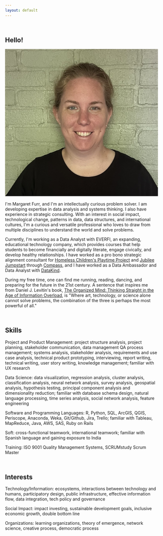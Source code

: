```yaml
---
layout: default
---
```


<br>

## Hello!

<img class="profile-picture" src="me.jpg">


I'm Margaret Furr, and I'm an intellectually curious problem solver. I am developing expertise in data analysis and systems thinking. I also have experience in strategic consulting. With an interest in social impact, technological change, patterns in data, data structures, and international cultures, I'm a curious and versatile professional who loves to draw from multiple disciplines to understand the world and solve problems.

Currently, I'm working as a Data Analyst with EVERFI, an expanding, educational technology company, which provides courses that help students to become financially and digitally literate, engage civically, and develop healthy relationships. I have worked as a pro bono strategic alignment consultant for [Homeless Children's Playtime Project](https://www.playtimeproject.org) and [Jubilee Jumpstart](http://www.jubileejumpstart.org) through [Compass](http://compassprobono.org), and I have worked as a Data Ambassador and Data Analyst with [DataKind](http://www.datakind.org). 

During my free time, one can find me running, reading, dancing, and preparing for the future in the 21st century. A sentence that inspires me from Daniel J. Levitin's book, [The Organized Mind: Thinking Straight in the Age of Information Overload](https://www.amazon.com/Organized-Mind-Thinking-Straight-Information/dp/0147516315), is "Where art, technology, or science alone cannot solve problems, the combination of the three is perhaps the most powerful of all." 

<br>

## Skills

Project and Product Management: project structure analysis, project planning, stakeholder communication, data management QA process management; systems analysis, stakeholder analysis, requirements and use case analysis, technical product prototyping, interviewing, report writing, technical writing, user story writing, knowledge management; familiar with UX research

Data Science: data visualization, regression analysis, cluster analysis, classification analysis, neural network analysis, survey analysis, geospatial analysis, hypothesis testing, principal component analysis and dimensionality reduction; familiar with database schema design, natural language processing, time series analysis, social network analysis, feature engineering

Software and Programming Languages: R, Python, SQL, ArcGIS, QGIS, Periscope, Anaconda, Weka, Git/Github, Jira, Trello; familiar with Tableau, MapReduce, Java, AWS, SAS, Ruby on Rails

Soft: cross-functional teamwork, international teamwork; familiar with Spanish language and gaining exposure to India

Training: ISO 9001 Quality Management Systems, SCRUMstudy Scrum Master

<br>

## Interests

Technology/Information: ecosystems, interactions between technology and humans, participatory design, public infrastructure, effective information flow, data integration, tech policy and governance

Social Impact: impact investing, sustainable development goals, inclusive economic growth, double bottom line

Organizations: learning organizations, theory of emergence, network science, creative process, democratic process

<br>

